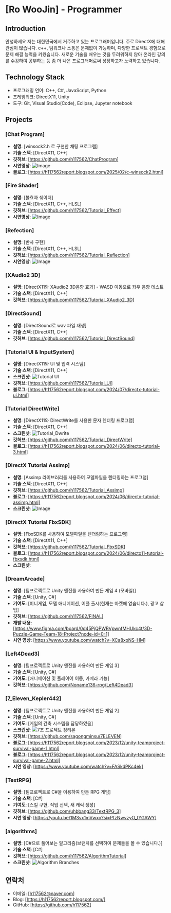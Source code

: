 # [Ro WooJin] - Programmer
 
## Introduction
 안녕하세요 저는 대한민국에서 거주하고 있는 프로그래머입니다. 주로 DirectX에 대해 관심이 많습니다.
c++, 
팀워크나 소통은 문제없이 가능하며, 다양한 프로젝트 경험으로 문제 해결 능력을 키웠습니다.
새로운 기술을 배우는 것을 두려워하지 않아 온라인 강의를 수강하여 공부하는 등 좀 더 나은 프로그래머로써 성장하고자 노력하고 있습니다.


## Technology Stack
- 프로그래밍 언어: C++, C#, JavaScript, Python
- 프레임워크: DirectX11, Unity
- 도구: Git, Visual Studio(Code), Eclipse, Jupyter notebook

## Projects

### [Chat Program]
- **설명**: [winsock2.h 로 구현한 채팅 프로그램]
- **기술 스택**: [DirectX11, C++]
- **깃허브**: [https://github.com/h117562/ChatProgram]
- **시연영상**: ![Image](https://github.com/user-attachments/assets/ebf02c31-d777-4246-8ad6-7d7daa39e9b4)
- **블로그**: [https://h117562report.blogspot.com/2025/02/c-winsock2.html]


### [Fire Shader]
- **설명**: [불효과 쉐이더]
- **기술 스택**: [DirectX11, C++, HLSL]
- **깃허브**: [https://github.com/h117562/Tutorial_Effect]
- **시연영상**: ![Image](https://github.com/user-attachments/assets/79d540fa-0fff-415c-be4d-923b83c5335a)


### [Refection]
- **설명**: [반사 구현]
- **기술 스택**: [DirectX11, C++, HLSL]
- **깃허브**: [https://github.com/h117562/Tutorial_Reflection]
- **시연영상**: ![Image](https://github.com/user-attachments/assets/802df13d-24e1-48e9-98e8-045a36ee613e)


### [XAudio2 3D]
- **설명**: [DirectX11와 XAudio2 3D음향 효과] - WASD 이동으로 좌우 음향 테스트
- **기술 스택**: [DirectX11, C++]
- **깃허브**: [https://github.com/h117562/Tutorial_XAudio2_3D]


### [DirectSound]
- **설명**: [DirectSound로 wav 파일 재생]
- **기술 스택**: [DirectX11, C++]
- **깃허브**: [https://github.com/h117562/Tutorial_DirectSound]


### [Tutorial UI & InputSystem]
- **설명**: [DirectX11와 UI 및 입력 시스템]
- **기술 스택**: [DirectX11, C++]
- **스크린샷**: ![Tutorial UI](https://github.com/user-attachments/assets/6ccaad66-2417-4c8a-ba22-98371e68e63b)
- **깃허브**: [https://github.com/h117562/Tutorial_UI]
- **블로그**: [https://h117562report.blogspot.com/2024/07/directx-tutorial-ui.html]


### [Tutorial DirectWrite]
- **설명**: [DirectX11와 DirectWrite를 사용한 문자 렌더링 프로그램]
- **기술 스택**: [DirectX11, C++]
- **스크린샷**: ![Tutorial_Dwrite](https://github.com/user-attachments/assets/f75b1c34-ebd9-4460-b7b7-822353b46768)
- **깃허브**: [https://github.com/h117562/Tutorial_DirectWrite]
- **블로그**: [https://h117562report.blogspot.com/2024/06/directx-tutorial-3.html]


### [DirectX Tutorial Assimp]
- **설명**: [Assimp 라이브러리를 사용하여 모델파일을 렌더링하는 프로그램]
- **기술 스택**: [DirectX11, C++]
- **깃허브**: [https://github.com/h117562/Tutorial_Assimp]
- **블로그**: [https://h117562report.blogspot.com/2024/06/directx-tutorial-assimp.html]
- **스크린샷**: ![Image](https://github.com/user-attachments/assets/96e98ad9-2514-4fb3-ba6e-b46eb74207f6)

### [DirectX Tutorial FbxSDK]
- **설명**: [FbxSDK를 사용하여 모델파일을 렌더링하는 프로그램]
- **기술 스택**: [DirectX11, C++]
- **깃허브**: [https://github.com/h117562/Tutorial_FbxSDK]
- **블로그**: [https://h117562report.blogspot.com/2024/06/directx11-tutorial-fbxsdk.html]
- **스크린샷**: 

### [DreamArcade]
- **설명**: [팀프로젝트로 Unity 엔진를 사용하여 만든 게임 4 (모바일)]
- **기술 스택**: [Unity, C#]
- **기여도**: [미니게임, 모델 애니메이션, 어플 출시(현재는 마켓에 없습니다.), 광고 삽입]
- **깃허브**: [https://github.com/h117562/FINAL]
- **개발 내용**: [https://www.figma.com/board/0d45PjQPWRVpwnfMHUkc4t/3D-Puzzle-Game-Team-18-Project?node-id=0-1]
- **시연 영상**: [https://www.youtube.com/watch?v=XCa8xoNS-HM]


### [Left4Dead3]
- **설명**: [팀프로젝트로 Unity 엔진를 사용하여 만든 게임 3]
- **기술 스택**: [Unity, C#]
- **기여도**: [애니메이션 및 플레이어 이동, 카메라 기능]
- **깃허브**: [https://github.com/Noname136-rpg/Left4Dead3]


### [7_Eleven_Kepler442]
- **설명**: [팀프로젝트로 Unity 엔진를 사용하여 만든 게임 2]
- **기술 스택**: [Unity, C#]
- **기여도**: [게임의 건축 시스템을 담당하였음]
- **스크린샷**: ![7조 프로젝트 정리본](https://github.com/user-attachments/assets/ac471c26-f63b-4d4c-80fc-9c80e6ddcde0)
- **깃허브**: [https://github.com/sagongminsu/7ELEVEN]
- **블로그**: [https://h117562report.blogspot.com/2023/12/unity-teamproject-survival-game-1.html]
- **블로그**: [https://h117562report.blogspot.com/2023/12/unity-teamproject-survival-game-2.html]
- **시연 영상**: [https://www.youtube.com/watch?v=FASkdPKc4ek]

### [TextRPG]
- **설명**: [팀프로젝트로 C#을 이용하여 만든 RPG 게임]
- **기술 스택**: [C#]
- **기여도**: [스킬 구현, 직업 선택, 새 캐릭 생성]
- **깃허브**: [https://github.com/uhbbang33/TextRPG_3]
- **시연 영상**: [https://youtu.be/1M3vx1mVwxo?si=PfzNwvzyO_tYGAWY]


### [algorithms]
- **설명**: [C#으로 풀어보는 알고리즘(브랜치를 선택하여 문제들을 볼 수 있습니다.)]
- **기술 스택**: [C#]
- **깃허브**: [https://github.com/h117562/AlgorithmTutorial]
- **스크린샷**: ![Algorithm Branches](https://github.com/user-attachments/assets/ddce574f-5f1d-4c7d-847f-acf7c93911dd)


## 연락처
- 이메일: [h117562@naver.com]
- Blog: [https://h117562report.blogspot.com/]
- GitHub: [https://github.com/h117562]